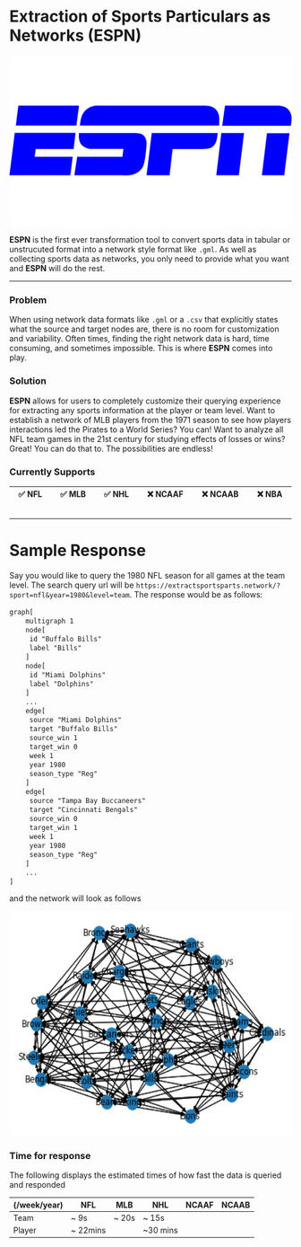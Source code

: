 # Extraction of Sports Particulars as Networks (ESPN)
<p align="center">
	<img src="images/logo.png" alt="logo" width="600"/>
</p>


**ESPN** is the first ever transformation tool to convert sports data in tabular or unstrucuted format into a network style format like `.gml`. As well as collecting sports data as networks, you only need to provide what you want and **ESPN** will do the rest.

---

### Problem
When using network data formats like `.gml` or a `.csv` that explicitly states what the source and target nodes are, there is no room for customization and variability. Often times, finding the right network data is hard, time consuming, and sometimes impossible. This is where **ESPN** comes into play.

### Solution
**ESPN** allows for users to completely customize their querying experience for extracting any sports information at the player or team level. Want to establish a network of MLB players from the 1971 season to see how players interactions led the Pirates to a World Series? You can! Want to analyze all NFL team games in the 21st century for studying effects of losses or wins? Great! You can do that to. The possibilities are endless!

### Currently Supports
| :white_check_mark: NFL <img width=200/> | :white_check_mark: MLB <img width=200/> | :white_check_mark: NHL <img width=200/> | :x: NCAAF <img width=200/> | :x: NCAAB <img width=200/> | :x: NBA <img width=200/>|
| --- | --- | --- | --- | --- | --- |

---

# Sample Response
Say you would like to query the 1980 NFL season for all games at the team level. The search query url will be `https://extractsportsparts.network/?sport=nfl&year=1980&level=team`. The response would be as follows:
```gml
graph[
	multigraph 1
	node[
	 id "Buffalo Bills"
	 label "Bills"
	]
	node[
	 id "Miami Dolphins"
	 label "Dolphins"
	]
	...
	edge[
	 source "Miami Dolphins"
	 target "Buffalo Bills"
	 source_win 1
	 target_win 0
	 week 1
	 year 1980
	 season_type "Reg"
	]
	edge[
	 source "Tampa Bay Buccaneers"
	 target "Cincinnati Bengals"
	 source_win 0
	 target_win 1
	 week 1
	 year 1980
	 season_type "Reg"
	]
    ...
]
```
and the network will look as follows
<p align="center">
  <img width="600" height="400" src="images/example.png">
</p>

### Time for response
The following displays the estimated times of how fast the data is queried and responded

| (/week/year) 	| NFL   		| MLB 	| NHL 	| NCAAF 	| NCAAB 	|
|--------------	|-------		|-----	|-----	|-------	|-------	|
| Team         	| ~ 9s			| ~ 20s    	| ~ 15s    	|       	|       	|
| Player       	| ~ 22mins	|     	| ~30 mins     	|       	|       	|
